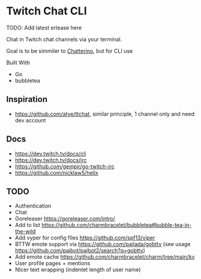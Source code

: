 # Twitch Chat CLI
TODO: Add latest erlease here

Chat in Twitch chat channels via your terminal.

Goal is to be simmiler to [Chatterino](https://chatterino.com/), but for CLI use

Built With
- Go
- bubbletea

## Inspiration
- https://github.com/atye/ttchat, similar principle, 1 channel only and need dev account

## Docs
- https://dev.twitch.tv/docs/cli
- https://dev.twitch.tv/docs/irc
- https://github.com/gempir/go-twitch-irc
- https://github.com/nicklaw5/helix


## TODO
- Authentication
- Chat
- Goreleaser https://goreleaser.com/intro/
- Add to list https://github.com/charmbracelet/bubbletea#bubble-tea-in-the-wild
- Add vyper for config files https://github.com/spf13/viper
- BTTW emote support via https://github.com/pajlada/gobttv (see usage https://github.com/pajbot/pajbot2/search?q=gobttv)
- Add emote cache https://github.com/charmbracelet/charm/tree/main/kv
- User profile pages + mentions
- NIcer text wrapping (indentet length of user name)
